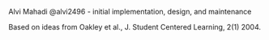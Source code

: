 Alvi Mahadi @alvi2496 - initial implementation, design, and maintenance

Based on ideas from Oakley et al., J. Student Centered Learning, 2(1) 2004.
